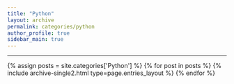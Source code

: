 ```yaml
---
title: "Python"
layout: archive
permalink: categories/python
author_profile: true
sidebar_main: true
---
```


<!-- 공백이 포함되어 있는 카테고리 이름의 경우 site.categories.['a b c'] 이런식으로! -->

***

{% assign posts = site.categories['Python'] %}
{% for post in posts %} {% include archive-single2.html type=page.entries_layout %} {% endfor %}